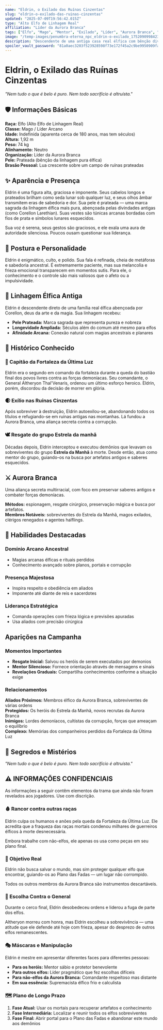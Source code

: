 ```yaml
---
name: "Eldrin, o Exilado das Ruínas Cinzentas"
slug: "eldrin-o-exilado-das-ruinas-cinzentas"
updated: "2025-07-09T19:56:42.015Z"
type: "Alto Elfo de Linhagem Real"
affiliation: "Líder da Aurora Branca"
tags: ["Elfo", "Mago", "Mentor", "Exilado", "Líder", "Aurora Branca", "Realeza", "Linhagem Divina"]
image: "/temp-images/penumbra-eterna_npc_eldrin-o-exilado_1752090998423.png"
description: "Descendente de uma antiga casa real élfica com bênção divina, agora líder da Aurora Branca em sua luta contra a corrupção crescente no mundo."
spoiler_vault_password: "81a0aec3203f523928598f73e172f45a2c9be9950909faf09214cb4affdf1544"
---
```


# Eldrin, o Exilado das Ruínas Cinzentas

*"Nem tudo o que é belo é puro. Nem todo sacrifício é altruísta."*

## 🛡️ Informações Básicas

**Raça:** Elfo (Alto Elfo de Linhagem Real)  
**Classe:** Mago / Líder Arcano  
**Idade:** Indefinida (aparenta cerca de 180 anos, mas tem séculos)  
**Altura:** 1,92 m  
**Peso:** 74 kg  
**Alinhamento:** Neutro  
**Organização:** Líder da Aurora Branca  
**Pele:** Prateada (bênção da linhagem pura élfica)  
**Brasão Pessoal:** Lua crescente sobre um campo de ruínas prateadas  

## ✨ Aparência e Presença

Eldrin é uma figura alta, graciosa e imponente. Seus cabelos longos e prateados brilham como seda lunar sob qualquer luz, e seus olhos âmbar transmitem eras de sabedoria e dor. Sua pele é prateada — uma marca sagrada da linhagem élfica mais pura, abençoada pelas divindades antigas (como Corellon Larethian). Suas vestes são túnicas arcanas bordadas com fios de prata e símbolos lunares esquecidos.

Sua voz é serena, seus gestos são graciosos, e ele exala uma aura de autoridade silenciosa. Poucos ousam questionar sua liderança.

## 💬 Postura e Personalidade

Eldrin é enigmático, culto, e polido. Sua fala é refinada, cheia de metáforas e sabedoria ancestral. É extremamente paciente, mas sua melancolia e frieza emocional transparecem em momentos sutis. Para ele, o conhecimento e o controle são mais valiosos que o afeto ou a impulsividade.

## 👑 Linhagem Élfica Antiga

Eldrin é descendente direto de uma família real élfica abençoada por Corellon, deus da arte e da magia. Sua linhagem recebeu:

- **Pele Prateada:** Marca sagrada que representa pureza e nobreza
- **Longevidade Ampliada:** Séculos além do comum até mesmo para elfos
- **Afinidade Arcana:** Conexão natural com magias ancestrais e planares

## 🧭 Histórico Conhecido

### 🌠 Capitão da Fortaleza da Última Luz

Eldrin era o segundo em comando da fortaleza durante a queda do bastião final dos povos livres contra as forças demoníacas. Seu comandante, o General Altheryon Thal'Venaris, ordenou um último esforço heroico. Eldrin, porém, discordou da decisão de morrer em glória.

### 🌒 Exílio nas Ruínas Cinzentas

Após sobreviver à destruição, Eldrin autoexilou-se, abandonando todos os títulos e refugiando-se em ruínas antigas nas montanhas. Lá fundou a Aurora Branca, uma aliança secreta contra a corrupção.

### 🕊️ Resgate do grupo Estrela da manhã

Décadas depois, Eldrin interceptou e executou demônios que levavam os sobreviventes do grupo **Estrela da Manhã** à morte. Desde então, atua como mentor do grupo, guiando-os na busca por artefatos antigos e saberes esquecidos.

## ⚔️ Aurora Branca

Uma aliança secreta multirracial, com foco em preservar saberes antigos e combater forças demoníacas.

**Métodos:** espionagem, resgate cirúrgico, preservação mágica e busca por artefatos.  
**Membros Notáveis:** sobreviventes do Estrela da Manhã, magos exilados, clérigos renegados e agentes halflings.

## 🔮 Habilidades Destacadas

### Domínio Arcano Ancestral
- Magias arcanas élficas e rituais perdidos
- Conhecimento avançado sobre planos, portais e corrupção

### Presença Majestosa
- Inspira respeito e obediência em aliados
- Imponente até diante de reis e sacerdotes

### Liderança Estratégica
- Comanda operações com frieza lógica e previsões apuradas
- Usa aliados com precisão cirúrgica

## Aparições na Campanha

### Momentos Importantes
- **Resgate Inicial:** Salvou os heróis de serem executados por demonios
- **Mentor Silencioso:** Fornece orientação através de mensagens e sinais
- **Revelações Graduais:** Compartilha conhecimentos conforme a situação exige

### Relacionamentos
**Aliados Próximos:** Membros élfico da Aurora Branca, sobreviventes de várias ordens  
**Protegidos:** Os heróis do Estrela da Manhã, novos recrutas da Aurora Branca  
**Inimigos:** Lordes demoníacos, cultistas da corrupção, forças que ameaçam o equilíbrio  
**Complexo:** Memórias dos companheiros perdidos da Fortaleza da Última Luz  

## 🧩 Segredos e Mistérios

*"Nem tudo o que é belo é puro. Nem todo sacrifício é altruísta."*

<SpoilerVault hash="abb556ff1dac26a854a732917dceaa80e10269b82ba70e3c499e7cf9a87eada5">

## ⚠️ INFORMAÇÕES CONFIDENCIAIS

As informações a seguir contêm elementos da trama que ainda não foram revelados aos jogadores. Use com discrição.

### 🩸 Rancor contra outras raças

Eldrin culpa os humanos e anões pela queda da Fortaleza da Última Luz. Ele acredita que a fraqueza das raças mortais condenou milhares de guerreiros élficos à morte desnecessária.

Embora trabalhe com não-elfos, ele apenas os usa como peças em seu plano final.

### 🧭 Objetivo Real

Eldrin não busca salvar o mundo, mas sim proteger qualquer elfo que encontrar, guiando-os ao Plano das Fadas — um lugar não corrompido.

Todos os outros membros da Aurora Branca são instrumentos descartáveis.

### 🧊 Escolha Contra o General

Durante o cerco final, Eldrin desobedeceu ordens e liderou a fuga de parte dos elfos.

Altheryon morreu com honra, mas Eldrin escolheu a sobrevivência — uma atitude que ele defende até hoje com frieza, apesar do desprezo de outros elfos remanescentes.

### 🎭 Máscaras e Manipulação

Eldrin é mestre em apresentar diferentes faces para diferentes pessoas:

- **Para os heróis:** Mentor sábio e protetor benevolente
- **Para outros elfos:** Líder pragmático que fez escolhas difíceis
- **Para não-elfos da Aurora Branca:** Comandante respeitoso mas distante
- **Em sua essência:** Supremacista élfico frio e calculista

### 🗺️ Plano de Longo Prazo

1. **Fase Atual:** Usar os mortais para recuperar artefatos e conhecimento
2. **Fase Intermediária:** Localizar e reunir todos os elfos sobreviventes
3. **Fase Final:** Abrir portal para o Plano das Fadas e abandonar este mundo aos demônios

</SpoilerVault>